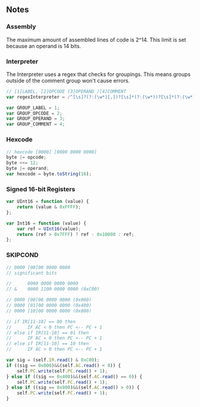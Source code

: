 ## Notes

### Assembly
The maximum amount of assembled lines of code is 2^14. This limit is set because an operand is 14 bits.

### Interpreter
The Interpreter uses a regex that checks for groupings. This means groups outside of the comment group won't cause errors.

```javascript
// [1]LABEL, [2]OPCODE [3]OPERAND /[4]COMMENT
var regexInterpreter = /^[\s]?(?:(\w*)[,])?[\s]*(?:(\w*))?[\s]*(?:(\w*))?[\s]*(?:[/](.*$))?/;

var GROUP_LABEL = 1;
var GROUP_OPCODE = 2;
var GROUP_OPERAND = 3;
var GROUP_COMMENT = 4;
```

### Hexcode
```javascript
// hexcode [0000] [0000 0000 0000]
byte |= opcode;
byte <<= 12;
byte |= operand;
var hexcode = byte.toString(16);
```

### Signed 16-bit Registers
```javascript
var UInt16 = function (value) {
	return (value & 0xFFFF);
};

var Int16 = function (value) {
	var ref = UInt16(value);
	return (ref > 0x7FFF) ? ref - 0x10000 : ref;
};
```

### SKIPCOND
```javascript
// 0000 [00]00 0000 0000
// significant bits

//      0000 0000 0000 0000
// &    0000 1100 0000 0000 (0xC00)

// 0000 [00]00 0000 0000 (0x000)
// 0000 [01]00 0000 0000 (0x400)
// 0000 [10]00 0000 0000 (0x800)

// if IR[11-10] == 00 then
//      IF AC < 0 then PC <-- PC + 1
// else if IR[11-10] == 01 then
//      IF AC = 0 then PC <-- PC + 1
// else if IR[11-10] == 10 then
//      IF AC > 0 then PC <-- PC + 1

var sig = (self.IR.read() & 0xC00);
if ((sig == 0x000)&&(self.AC.read() < 0)) {
	self.PC.write(self.PC.read() + 1);
} else if ((sig == 0x400)&&(self.AC.read() == 0)) {
	self.PC.write(self.PC.read() + 1);
} else if ((sig == 0x800)&&(self.AC.read() > 0)) {
	self.PC.write(self.PC.read() + 1);
}
```
